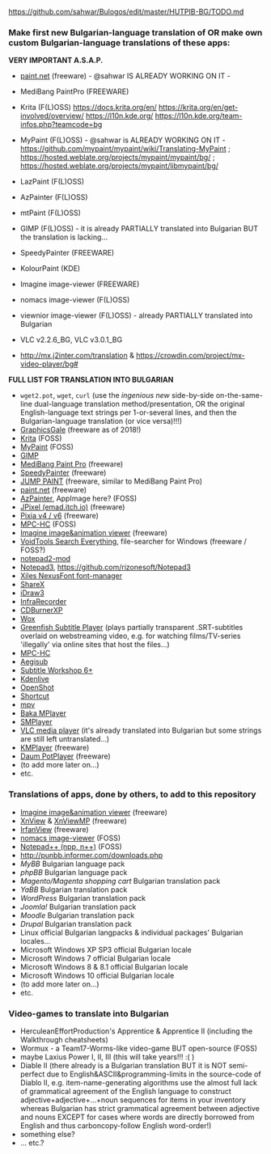 https://github.com/sahwar/Bulogos/edit/master/HUTPIB-BG/TODO.md

### Make first new Bulgarian-language translation of OR make own custom Bulgarian-language translations of these apps: ###

**VERY IMPORTANT A.S.A.P.**
* [paint.net](http://getpaint.net) (freeware) - @sahwar IS ALREADY WORKING ON IT - 
* MediBang PaintPro (FREEWARE)
* Krita (F(L)OSS)
https://docs.krita.org/en/
https://krita.org/en/get-involved/overview/
https://l10n.kde.org/
https://l10n.kde.org/team-infos.php?teamcode=bg
* MyPaint (F(L)OSS) - @sahwar is ALREADY WORKING ON IT - https://github.com/mypaint/mypaint/wiki/Translating-MyPaint ; https://hosted.weblate.org/projects/mypaint/mypaint/bg/ ; https://hosted.weblate.org/projects/mypaint/libmypaint/bg/
* LazPaint (F(L)OSS)
* AzPainter (F(L)OSS)
* mtPaint (F(L)OSS)
* GIMP (F(L)OSS) - it is already PARTIALLY translated into Bulgarian BUT the translation is lacking...
* SpeedyPainter (FREEWARE)
* KolourPaint (KDE)
* Imagine image-viewer (FREEWARE)
* nomacs image-viewer (F(L)OSS)
* viewnior image-viewer (F(L)OSS) - already PARTIALLY translated into Bulgarian

* VLC v2.2.6_BG, VLC v3.0.1_BG
* http://mx.j2inter.com/translation & https://crowdin.com/project/mx-video-player/bg#

**FULL LIST FOR TRANSLATION INTO BULGARIAN**
* `wget2.pot`, `wget`, `curl` (use the _ingenious new_ side-by-side on-the-same-line dual-language translation method/presentation, OR the original English-language text strings per 1-or-several lines, and then the Bulgarian-language translation (or vice versa)!!!)
* [GraphicsGale](https://graphicsgale.com/us/download.html) (freeware as of 2018!)
* [Krita](http://krita.org) (FOSS)
* [MyPaint](http://mypaint.org/) (FOSS)
* [GIMP](https://www.gimp.org/)
* [MediBang Paint Pro](https://medibangpaint.com/en/pc/) (freeware)
* [SpeedyPainter](http://speedypainter.altervista.org) (freeware)
* [JUMP PAINT](https://medibangpaint.com/en/) (freeware, similar to MediBang Paint Pro)
* [paint.net](http://getpaint.net) (freeware)
* [AzPainter](https://osdn.net/projects/azpainter/), AppImage here? (FOSS)
* [JPixel (emad.itch.io)](https://emad.itch.io/jpixel) (freeware)
* [Pixia v4 / v6](http://www.ne.jp/asahi/mighty/knight/download.html) (freeware)
* [MPC-HC](http://mpc-hc.org) (FOSS)
* [Imagine image&animation viewer](http://www.nyam.pe.kr/dev/imagine/) (freeware)
* [VoidTools Search Everything](https://voidtools.com/), file-searcher for Windows (freeware / FOSS?)
* [notepad2-mod](https://xhmikosr.github.io/notepad2-mod/)
* [Notepad3](https://www.rizonesoft.com/downloads/notepad3/), https://github.com/rizonesoft/Notepad3
* [Xiles NexusFont font-manager](http://www.xiles.net/)
* [ShareX](https://getsharex.com/)
* [iDraw3](http://tsukuru.pl/index.php?link=programy/iDraw)
* [InfraRecorder](http://infrarecorder.org/)
* [CDBurnerXP](https://cdburnerxp.se/)
* [Wox](http://www.wox.one/)
* [Greenfish Subtitle Player](http://greenfishsoftware.org/gfsp.php#apage) (plays partially transparent .SRT-subtitles overlaid on webstreaming video, e.g. for watching films/TV-series 'illegally' via online sites that host the files...)
* [MPC-HC](https://mpc-hc.org/)
* [Aegisub](http://www.aegisub.org/)
* [Subtitle Workshop 6+](http://subworkshop.sourceforge.net/download.php)
* [Kdenlive](https://kdenlive.org/en/download/)
* [OpenShot](https://www.openshot.org/)
* [Shortcut](https://shotcut.org/download/)
* [mpv](https://mpv.io/)
* [Baka MPlayer](http://bakamplayer.u8sand.net/)
* [SMPlayer](https://www.smplayer.info/)
* [VLC media player](https://www.videolan.org/vlc/) (it's already translated into Bulgarian but some strings are still left untranslated...)
* [KMPlayer](http://www.kmplayer.com/) (freeware)
* [Daum PotPlayer](https://potplayer.daum.net/) (freeware)
* (to add more later on...)
* etc.

### Translations of apps, done by others, to add to this repository ###
* [Imagine image&animation viewer](http://www.nyam.pe.kr/dev/imagine/) (freeware)
* [XnView](https://www.xnview.com/en/) & [XnViewMP](https://www.xnview.com/en/xnviewmp/) (freeware)
* [IrfanView](https://www.irfanview.com/) (freeware)
* [nomacs image-viewer](https://nomacs.org/) (FOSS)
* [Notepad++ (npp, n++)](https://notepad-plus-plus.org/) (FOSS)
* http://punbb.informer.com/downloads.php
* _MyBB_ Bulgarian language pack
* _phpBB_ Bulgarian language pack
* _Magento/Magenta shopping cart_ Bulgarian translation pack
* _YaBB_ Bulgarian translation pack
* _WordPress_ Bulgarian translation pack
* _Joomla!_ Bulgarian translation pack
* _Moodle_ Bulgarian translation pack
* _Drupal_ Bulgarian translation pack
* Linux official Bulgarian langpacks & individual packages' Bulgarian locales...
* Microsoft Windows XP SP3 official Bulgarian locale
* Microsoft Windows 7 official Bulgarian locale
* Microsoft Windows 8 & 8.1 official Bulgarian locale
* Microsoft Windows 10 official Bulgarian locale
* (to add more later on...)
* etc.

### Video-games to translate into Bulgarian ###
* HerculeanEffortProduction's Apprentice & Apprentice II (including the Walkthrough cheatsheets)
* Wormux - a Team17-Worms-like video-game BUT open-source (FOSS)
* maybe Laxius Power I, II, III (this will take years!!! :( )
* Diable II (there already is a Bulgarian translation BUT it is NOT semi-perfect due to English&ASCII&programming-limits in the source-code of Diablo II, e.g. item-name-generating algorithms use the almost full lack of grammatical agreement of the English language to construct adjective+adjective+...+noun sequences for items in your inventory whereas Bulgarian has strict grammatical agreement between adjective and nouns EXCEPT for cases where words are directly borrowed from English and thus carboncopy-follow English word-order!)
* something else?
* ... etc.?
